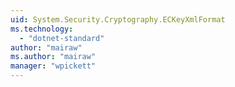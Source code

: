 ```yaml
---
uid: System.Security.Cryptography.ECKeyXmlFormat
ms.technology: 
  - "dotnet-standard"
author: "mairaw"
ms.author: "mairaw"
manager: "wpickett"
---
```

